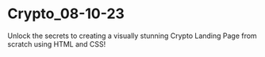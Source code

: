 # Crypto_08-10-23
Unlock the secrets to creating a visually stunning Crypto Landing Page from scratch using HTML and CSS!
